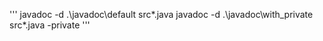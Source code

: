 ﻿'''
javadoc -d .\javadoc\default src\*.java
javadoc -d .\javadoc\with_private src\*.java -private
'''